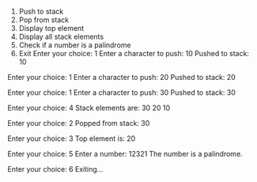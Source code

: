 1. Push to stack
2. Pop from stack
3. Display top element
4. Display all stack elements
5. Check if a number is a palindrome
6. Exit
Enter your choice: 1
Enter a character to push: 10
Pushed to stack: 10

Enter your choice: 1
Enter a character to push: 20
Pushed to stack: 20

Enter your choice: 1
Enter a character to push: 30
Pushed to stack: 30

Enter your choice: 4
Stack elements are:
30
20
10

Enter your choice: 2
Popped from stack: 30

Enter your choice: 3
Top element is: 20

Enter your choice: 5
Enter a number: 12321
The number is a palindrome.

Enter your choice: 6
Exiting...
